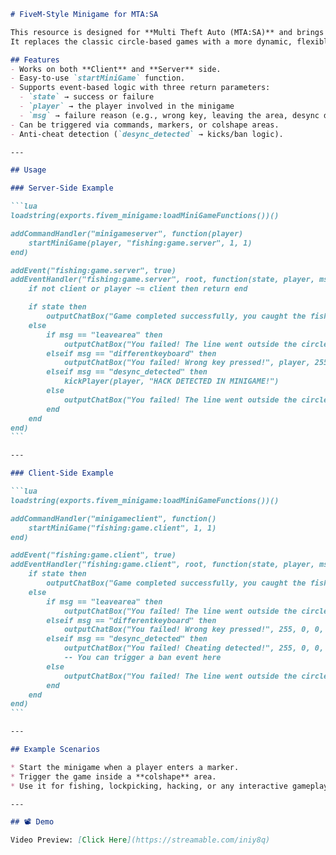 

````markdown
# FiveM-Style Minigame for MTA:SA

This resource is designed for **Multi Theft Auto (MTA:SA)** and brings a modern **FiveM-style minigame system** into the game.  
It replaces the classic circle-based games with a more dynamic, flexible, and fun system.  

## Features
- Works on both **Client** and **Server** side.  
- Easy-to-use `startMiniGame` function.  
- Supports event-based logic with three return parameters:  
  - `state` → success or failure  
  - `player` → the player involved in the minigame  
  - `msg` → failure reason (e.g., wrong key, leaving the area, desync detection)  
- Can be triggered via commands, markers, or colshape areas.  
- Anti-cheat detection (`desync_detected` → kicks/ban logic).  

---

## Usage

### Server-Side Example

```lua
loadstring(exports.fivem_minigame:loadMiniGameFunctions())()

addCommandHandler("minigameserver", function(player)
    startMiniGame(player, "fishing:game.server", 1, 1)
end)

addEvent("fishing:game.server", true)
addEventHandler("fishing:game.server", root, function(state, player, msg)
    if not client or player ~= client then return end

    if state then
        outputChatBox("Game completed successfully, you caught the fish!", player, 0, 255, 0)
    else
        if msg == "leavearea" then
            outputChatBox("You failed! The line went outside the circle!", player, 255, 0, 0, true)
        elseif msg == "differentkeyboard" then
            outputChatBox("You failed! Wrong key pressed!", player, 255, 0, 0, true)
        elseif msg == "desync_detected" then
            kickPlayer(player, "HACK DETECTED IN MINIGAME!")
        else
            outputChatBox("You failed! The line went outside the circle!", player, 255, 0, 0, true)
        end
    end
end)
```

---

### Client-Side Example

```lua
loadstring(exports.fivem_minigame:loadMiniGameFunctions())()

addCommandHandler("minigameclient", function()
    startMiniGame("fishing:game.client", 1, 1)
end)

addEvent("fishing:game.client", true)
addEventHandler("fishing:game.client", root, function(state, player, msg)
    if state then
        outputChatBox("Game completed successfully, you caught the fish!", 0, 255, 0)
    else
        if msg == "leavearea" then
            outputChatBox("You failed! The line went outside the circle!", 255, 0, 0, true)
        elseif msg == "differentkeyboard" then
            outputChatBox("You failed! Wrong key pressed!", 255, 0, 0, true)
        elseif msg == "desync_detected" then
            outputChatBox("You failed! Cheating detected!", 255, 0, 0, true)
            -- You can trigger a ban event here
        else
            outputChatBox("You failed! The line went outside the circle!", 255, 0, 0, true)
        end
    end
end)
```

---

## Example Scenarios

* Start the minigame when a player enters a marker.
* Trigger the game inside a **colshape** area.
* Use it for fishing, lockpicking, hacking, or any interactive gameplay feature.

---

## 📽️ Demo

Video Preview: [Click Here](https://streamable.com/iniy8q)



